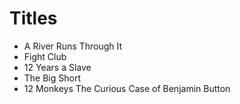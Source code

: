 # Titles

* A River Runs Through It
* Fight Club
* 12 Years a Slave
* The Big Short
* 12 Monkeys
The Curious Case of Benjamin Button
